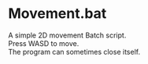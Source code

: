 # Movement.bat
A simple 2D movement Batch script.<br>
Press WASD to move.<br>
The program can sometimes close itself.
